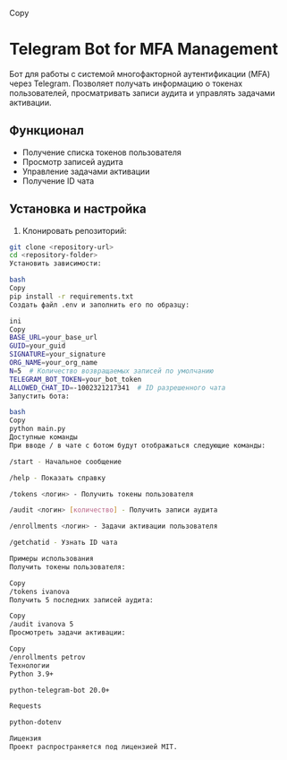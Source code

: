 
Copy
# Telegram Bot for MFA Management

Бот для работы с системой многофакторной аутентификации (MFA) через Telegram. Позволяет получать информацию о токенах пользователей, просматривать записи аудита и управлять задачами активации.

## Функционал

- Получение списка токенов пользователя
- Просмотр записей аудита
- Управление задачами активации
- Получение ID чата

## Установка и настройка

1. Клонировать репозиторий:
```bash
git clone <repository-url>
cd <repository-folder>
Установить зависимости:

bash
Copy
pip install -r requirements.txt
Создать файл .env и заполнить его по образцу:

ini
Copy
BASE_URL=your_base_url
GUID=your_guid
SIGNATURE=your_signature
ORG_NAME=your_org_name
N=5  # Количество возвращаемых записей по умолчанию
TELEGRAM_BOT_TOKEN=your_bot_token
ALLOWED_CHAT_ID=-1002321217341  # ID разрешенного чата
Запустить бота:

bash
Copy
python main.py
Доступные команды
При вводе / в чате с ботом будут отображаться следующие команды:

/start - Начальное сообщение

/help - Показать справку

/tokens <логин> - Получить токены пользователя

/audit <логин> [количество] - Получить записи аудита

/enrollments <логин> - Задачи активации пользователя

/getchatid - Узнать ID чата

Примеры использования
Получить токены пользователя:

Copy
/tokens ivanova
Получить 5 последних записей аудита:

Copy
/audit ivanova 5
Просмотреть задачи активации:

Copy
/enrollments petrov
Технологии
Python 3.9+

python-telegram-bot 20.0+

Requests

python-dotenv

Лицензия
Проект распространяется под лицензией MIT.

